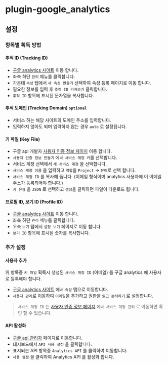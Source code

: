 # plugin-google_analytics
## 설정
### 항목별 획득 방법

#### 추적 ID (Tracking ID)
- [구글 analytics 사이트](https://www.google.com/analytics/web/) 이동 합니다.
- 좌측 하단 `관리` 메뉴를 클릭합니다.
- 가운데 `속성` 탭에서 `새 속성 만들기` 선택하여 속성 등록 페이지로 이동 합니다.
- 필요한 정보를 입력 후 `추적 ID 가져오기` 클릭합니다.
- `추적 ID` 항목에 표시된 문자열을 복사합니다.

#### 추적 도메인 (Tracking Domain) `optional`
- 서비스 하는 해당 사이트의 도메인 주소를 입력합니다.
- 입력하지 않아도 되며 입력하지 않는 경우 `auto` 로 설정됩니다.

#### 키 파일 (Key File)
- 구글 api 개발자 [사용자 인증 정보 페이지](https://console.developers.google.com/projectselector/apis/credentials) 이동 합니다.
- `사용자 인증 정보 만들기` 에서  `서비스 계정 키`를 선택합니다.
- 서비스 계정 선택에서 `새 서비스 계정` 을 선택합니다.
- `서비스 계정 이름` 을 입력하고 `역할`을 `Project` -> `뷰어`로 선택 합니다.
- `서비스 계정 ID` 를 복사해 둡니다. (이메일 형식이며 analytics 사용자에 이 이메일 주소가 등록되어야 합니다.)
- `키 유형` 을 `JSON` 로 선택하고 `생성`을 클릭하면 파일이 다운로드 됩니다.

#### 프로필 ID, 보기 ID (Profile ID)
- [구글 analytics 사이트](https://www.google.com/analytics/web/) 이동 합니다.
- 좌측 하단 `관리` 메뉴를 클릭합니다.
- 우측 `보기` 탭에서 `설정 보기` 페이지로 이동 합니다.
- `보기 ID` 항목에 표시된 숫자를 복사합니다.

### 추가 설정
#### 사용자 추가
위 항목중 `키 파일` 획득시 생성된 `서비스 계정 ID` (이메일) 를 구글 analytics 에 사용자로 등록해야 합니다. 
- [구글 analytics 사이트](https://www.google.com/analytics/web/) 에서 `속성` 탭으로 이동합니다.
- `사용자 관리`로 이동하여 `이메일`을 추가하고 권한을 `읽고 분석하기` 로 설정합니다.

> `서비스 계정 ID` 는 [사용자 인증 정보 페이지](https://console.developers.google.com/projectselector/apis/credentials) 에서 `서비스 계정 관리` 로 이동하면 확인 할 수 있습니다. 

#### API 활성화
- [구글 api 관리자](https://console.developers.google.com/) 페이지로 이동합니다.
- 대시보드에서 `API 사용 설정` 을 클릭합니다.
- 표시되는 API 항목중 `Analytics API` 를 클릭하여 이동합니다.
- `사용 설정` 을 클릭하여 Analytics API 를 활성화 합니다.
  